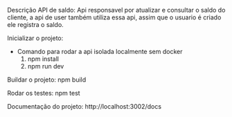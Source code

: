 Descrição API de saldo:
Api responsavel por atualizar e consultar o saldo do cliente, a api de user também utiliza essa api, assim que o usuario é criado ele registra o saldo.

Inicializar o projeto:
  - Comando para rodar a api isolada localmente sem docker
    1. npm install
    2. npm run dev

Buildar o projeto:
  npm build

Rodar os testes:
  npm test

Documentação do projeto:
  http://localhost:3002/docs
